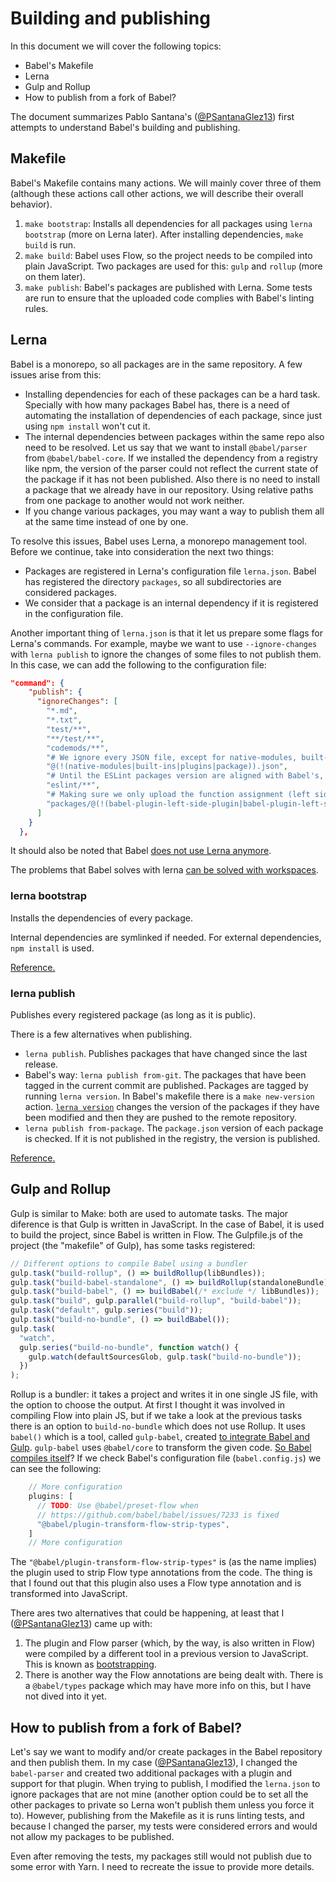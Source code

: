 # Building and publishing 

In this document we will cover the following topics:

- Babel's Makefile
- Lerna
- Gulp and Rollup
- How to publish from a fork of Babel?

The document summarizes Pablo Santana's ([@PSantanaGlez13](https://github.com/PSantanaGlez13)) first attempts to understand Babel's building and publishing.


## Makefile

Babel's Makefile contains many actions. We will mainly cover three of them (although these actions call other actions, we will describe their overall behavior).
1. `make bootstrap`: Installs all dependencies for all packages using `lerna bootstrap` (more on Lerna later). After installing dependencies, `make build` is run.
2. `make build`: Babel uses Flow, so the project needs to be compiled into plain JavaScript. Two packages are used for this: `gulp` and `rollup` (more on them later).
3. `make publish`: Babel's packages are published with Lerna. Some tests are run to ensure that the uploaded code complies with Babel's linting rules.

## Lerna

Babel is a monorepo, so all packages are in the same repository. A few issues arise from this:

- Installing dependencies for each of these packages can be a hard task. Specially with how many packages Babel has, there is a need of automating the installation of dependencies of each package, since just using `npm install` won't cut it.
- The internal dependencies between packages within the same repo also need to be resolved. Let us say that we want to install `@babel/parser` from `@babel/babel-core`. If we installed the dependency from a registry like npm, the version of the parser could not reflect the current state of the package if it has not been published. Also there is no need to install a package that we already have in our repository. Using relative paths from one package to another would not work neither.
- If you change various packages, you may want a way to publish them all at the same time instead of one by one.

To resolve this issues, Babel uses Lerna, a monorepo management tool. Before we continue, take into consideration the next two things:
- Packages are registered in Lerna's configuration file `lerna.json`. Babel has registered the directory `packages`, so all subdirectories are considered packages.
- We consider that a package is an internal dependency if it is registered in the configuration file.

Another important thing of `lerna.json` is that it let us prepare some flags for Lerna's commands. For example, maybe we want to use `--ignore-changes` with `lerna publish` to ignore the changes of some files to not publish them. In this case, we can add the following to the configuration file:

```json
"command": {
    "publish": {
      "ignoreChanges": [
        "*.md",
        "*.txt",
        "test/**",
        "**/test/**",
        "codemods/**",
        "# We ignore every JSON file, except for native-modules, built-ins and plugins defined in babel-preset-env/data.",
        "@(!(native-modules|built-ins|plugins|package)).json",
        "# Until the ESLint packages version are aligned with Babel's, we ignore them",
        "eslint/**",
        "# Making sure we only upload the function assignment (left side) packages",
        "packages/@(!(babel-plugin-left-side-plugin|babel-plugin-left-side-support|babel-parser))/**"
      ]
    }
  },
```

It should also be noted that Babel [does not use Lerna anymore](https://github.com/babel/babel/discussions/12622).

The problems that Babel solves with lerna [can be solved with workspaces](https://lerna.js.org/docs/legacy-package-management).

### lerna bootstrap

Installs the dependencies of every package.

Internal dependencies are symlinked if needed. For external dependencies, `npm install` is used.

[Reference.](https://github.com/lerna/lerna/tree/main/libs/commands/bootstrap)

### lerna publish

Publishes every registered package (as long as it is public).

There is a few alternatives when publishing.

- `lerna publish`. Publishes packages that have changed since the last release.
- Babel's way: `lerna publish from-git`. The packages that have been tagged in the current commit are published. Packages are tagged by running `lerna version`. In Babel's makefile there is a `make new-version` action. [`lerna version`](https://github.com/lerna/lerna/tree/main/libs/commands/version) changes the version of the packages if they have been modified and then they are pushed to the remote repository.
- `lerna publish from-package`. The `package.json` version of each package is checked. If it is not published in the registry, the version is published.

[Reference.](https://github.com/lerna/lerna/tree/main/libs/commands/publish)

## Gulp and Rollup

Gulp is similar to Make: both are used to automate tasks. The major diference is that Gulp is written in JavaScript. In the case of Babel, it is used to build the project, since Babel is written in Flow. The Gulpfile.js of the project (the "makefile" of Gulp), has some tasks registered:

```js
// Different options to compile Babel using a bundler
gulp.task("build-rollup", () => buildRollup(libBundles));
gulp.task("build-babel-standalone", () => buildRollup(standaloneBundle));
gulp.task("build-babel", () => buildBabel(/* exclude */ libBundles));
gulp.task("build", gulp.parallel("build-rollup", "build-babel"));
gulp.task("default", gulp.series("build"));
gulp.task("build-no-bundle", () => buildBabel());
gulp.task(
  "watch",
  gulp.series("build-no-bundle", function watch() {
    gulp.watch(defaultSourcesGlob, gulp.task("build-no-bundle"));
  })
);
```

Rollup is a bundler: it takes a project and writes it in one single JS file, with the option to choose the output. At first I thought it was involved in compiling Flow into plain JS, but if we take a look at the previous tasks there is an option to `build-no-bundle` which does not use Rollup. It uses `babel()` which is a tool, called `gulp-babel`, created [to integrate Babel and Gulp](https://github.com/babel/gulp-babel). `gulp-babel` uses `@babel/core` to transform the given code. [So Babel compiles itself](https://en.wikipedia.org/wiki/Bootstrapping_(compilers))? If we check Babel's configuration file (`babel.config.js`) we can see the following:

```js
    // More configuration
    plugins: [
      // TODO: Use @babel/preset-flow when
      // https://github.com/babel/babel/issues/7233 is fixed
      "@babel/plugin-transform-flow-strip-types",
    ]
    // More configuration
```

The `"@babel/plugin-transform-flow-strip-types"` is (as the name implies) the plugin used to strip Flow type annotations from the code. The thing is that I found out that this plugin also uses a Flow type annotation and is transformed into JavaScript.

There ares two alternatives that could be happening, at least that I ([@PSantanaGlez13](https://github.com/PSantanaGlez13)) came up with:

1. The plugin and Flow parser (which, by the way, is also written in Flow) were compiled by a different tool in a previous version to JavaScript. This is known as [bootstrapping](https://en.wikipedia.org/wiki/Bootstrapping_(compilers)).
2. There is another way the Flow annotations are being dealt with. There is a `@babel/types` package which may have more info on this, but I have not dived into it yet.

## How to publish from a fork of Babel?

Let's say we want to modify and/or create packages in the Babel repository and then publish them. In my case ([@PSantanaGlez13](https://github.com/PSantanaGlez13)), I changed the `babel-parser` and created two additional packages with a plugin and support for that plugin. When trying to publish, I modified the `lerna.json` to ignore packages that are not mine (another option could be to set all the other packages to private so Lerna won't publish them unless you force it to). However, publishing from the Makefile as it is runs linting tests, and because I changed the parser, my tests were considered errors and would not allow my packages to be published.

Even after removing the tests, my packages still would not publish due to some error with Yarn. I need to recreate the issue to provide more details.